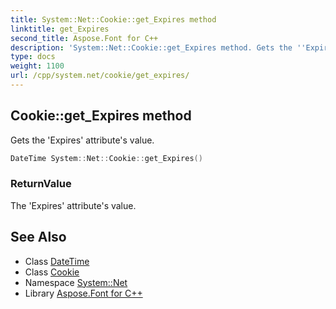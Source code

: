```yaml
---
title: System::Net::Cookie::get_Expires method
linktitle: get_Expires
second_title: Aspose.Font for C++
description: 'System::Net::Cookie::get_Expires method. Gets the ''Expires'' attribute''s value in C++.'
type: docs
weight: 1100
url: /cpp/system.net/cookie/get_expires/
---
```

## Cookie::get_Expires method


Gets the 'Expires' attribute's value.

```cpp
DateTime System::Net::Cookie::get_Expires()
```


### ReturnValue

The 'Expires' attribute's value.

## See Also

* Class [DateTime](../../../system/datetime/)
* Class [Cookie](../)
* Namespace [System::Net](../../)
* Library [Aspose.Font for C++](../../../)
